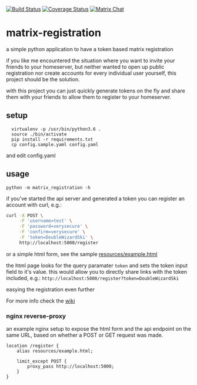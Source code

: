 [![Build Status](https://travis-ci.org/ZerataX/matrix-registration.svg?branch=master)](https://travis-ci.org/ZerataX/matrix-registration) [![Coverage Status](https://coveralls.io/repos/github/ZerataX/matrix-registration/badge.svg)](https://coveralls.io/github/ZerataX/matrix-registration) [![Matrix Chat](https://img.shields.io/badge/chat-%23matrix--registration%3Admnd.sh-brightgreen.svg)](https://matrix.to/#/#matrix-registration:dmnd.sh)
# matrix-registration

a simple python application to have a token based matrix registration

if you like me encountered the situation where you want to invite your friends to your homeserver, but neither wanted to open up public registration nor create accounts for every individual user yourself, this project should be the solution.

with this project you can just quickly generate tokens on the fly and share them with your friends to allow them to register to your homeserver.

## setup
```
  virtualenv -p /usr/bin/python3.6 .
  source ./bin/activate
  pip install -r requirements.txt
  cp config.sample.yaml config.yaml
```
and edit config.yaml

## usage
```
python -m matrix_registration -h
```

if you've started the api server and generated a token you can register an account with curl, e.g.:
```bash
curl -X POST \
     -F 'username=test' \
     -F 'password=verysecure' \
     -F 'confirm=verysecure' \
     -F 'token=DoubleWizardSki' \
     http://localhost:5000/register
```
or a simple html form, see the sample [resources/example.html](resources/example.html)

the html page looks for the query paramater `token` and sets the token input field to it's value. this would allow you to directly share links with the token included, e.g.:
`http://localhost:5000/register?token=DoubleWizardSki`

easying the registration even further

For more info check the [wiki](https://github.com/ZerataX/matrix-registration/wiki)

### nginx reverse-proxy
an example nginx setup to expose the html form and the api endpoint on the same URL, based on whether a POST or GET request was made.
```
location /register {
    alias resources/example.html;

    limit_except POST {
        proxy_pass http://localhost:5000;
    }
}
```

